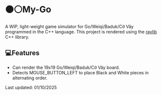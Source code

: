 # ⚫⚪️My-Go 
A WIP, light-weight game simulator for Go/Weiqi/Baduk/Cờ Vây programmed in the C++ language. This project is rendered using the [raylib](https://github.com/raysan5/raylib) C++ library.

## 💻Features
- Can render the 19x19 Go/Weiqi/Baduk/Cờ Vây board.
- Detects MOUSE_BUTTON_LEFT to place Black and White pieces in alternating order.

Last updated: 01/10/2025
